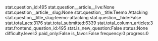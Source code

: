 stat.question_id:495
stat.question__article__live:None
stat.question__article__slug:None
stat.question__title:Teemo Attacking
stat.question__title_slug:teemo-attacking
stat.question__hide:False
stat.total_acs:3176
stat.total_submitted:6339
stat.total_column_articles:3
stat.frontend_question_id:495
stat.is_new_question:False
status:None
difficulty.level:2
paid_only:False
is_favor:False
frequency:0
progress:0
